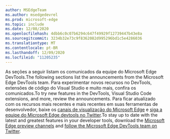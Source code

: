 ```yaml
---
author: MSEdgeTeam
ms.author: msedgedevrel
ms.prod: microsoft-edge
ms.topic: include
ms.date: 12/08/2020
ms.openlocfilehash: 4dbb6c0c07b6294c647f49929f12739447b43e8a
ms.sourcegitcommit: 3234b32e73c9f8362082d995296bd1c5e4286036
ms.translationtype: MT
ms.contentlocale: pt-BR
ms.lasthandoff: 12/09/2020
ms.locfileid: "11205235"
---
```

<span data-ttu-id="865f5-101">As seções a seguir listam os comunicados da equipe do Microsoft Edge DevTools.</span><span class="sxs-lookup"><span data-stu-id="865f5-101">The following sections list the announcements from the Microsoft Edge DevTools team.</span></span>  <span data-ttu-id="865f5-102">Para experimentar novos recursos no DevTools, extensões de código do Visual Studio e muito mais, confira os comunicados.</span><span class="sxs-lookup"><span data-stu-id="865f5-102">To try new features in the DevTools, Visual Studio Code extensions, and more, review the announcements.</span></span>  <span data-ttu-id="865f5-103">Para ficar atualizado com os recursos mais recentes e mais recentes em suas ferramentas de desenvolvedor, baixe os [canais de visualização do Microsoft Edge][MicrosoftEdgePreviewChannels] e [siga a equipe do Microsoft Edge devtools no Twitter][EdgeDevToolsTwitterAccount].</span><span class="sxs-lookup"><span data-stu-id="865f5-103">To stay up to date with the latest and greatest features in your developer tools, download the [Microsoft Edge preview channels][MicrosoftEdgePreviewChannels] and [follow the Microsoft Edge DevTools team on Twitter][EdgeDevToolsTwitterAccount].</span></span>

<!-- links -->  

[MicrosoftEdgePreviewChannels]: https://www.microsoftedgeinsider.com/download "Canais de visualização do Microsoft Edge"  

[EdgeDevToolsTwitterAccount]: https://twitter.com/EdgeDevTools "@EdgeDevTools conta do Twitter"  
